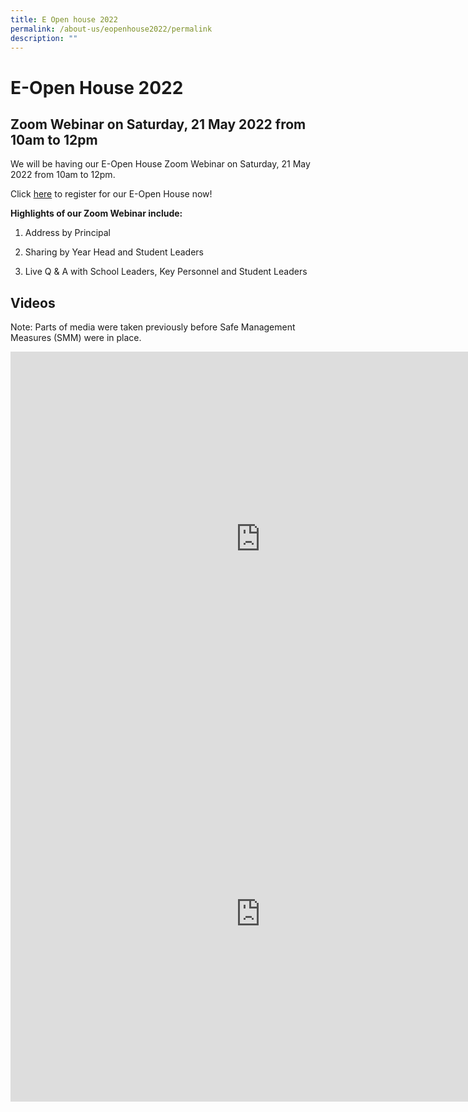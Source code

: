 ```yaml
---
title: E Open house 2022
permalink: /about-us/eopenhouse2022/permalink
description: ""
---
```

E-Open House 2022
=================

Zoom Webinar on Saturday, 21 May 2022 from 10am to 12pm
-------------------------------------------------------

We will be having our E-Open House Zoom Webinar on Saturday, 21 May 2022 from 10am to 12pm.  
  
Click [here](https://go.gov.sg/cpsopenhouse2022) to register for our E-Open House now!  

  

**Highlights of our Zoom Webinar include:**

  

1. Address by Principal

2. Sharing by Year Head and Student Leaders

3. Live Q & A with School Leaders, Key Personnel and Student Leaders

  

Videos
------

  
Note: Parts of media were taken previously before Safe Management Measures (SMM) were in place.
<iframe width="800" height="600" src="https://www.youtube.com/embed/FtZoe5BOFjE" title="Corporation Primary School Corporate Video" frameborder="0" allow="accelerometer; autoplay; clipboard-write; encrypted-media; gyroscope; picture-in-picture" allowfullscreen></iframe>

<iframe width="800" height="600" src="https://www.youtube.com/embed/oDGmS3Y7h98" title="Facilities in Corporation Primary School" frameborder="0" allow="accelerometer; autoplay; clipboard-write; encrypted-media; gyroscope; picture-in-picture" allowfullscreen></iframe>